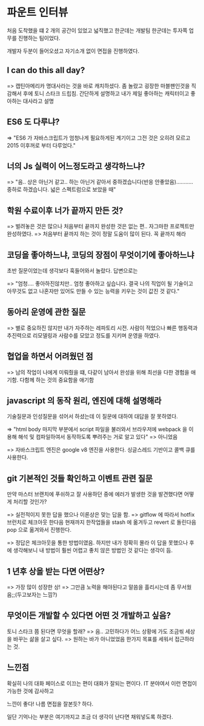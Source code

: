# 파운트 인터뷰

처음 도착했을 떄 2 개의 공간이 있었고 넓직했고 한군데는 개발팀 한군데는 투자쪽 업무를 진행하는 팀이었다.

개발자 두분이 들어오셨고 자기소개 없이 면접을 진행하였다.

## I can do this all day?

=> 캡틴아메리카 명대사라는 것을 바로 캐치하셨다. 좀 놀랐고 굉장한 마블팬인것을 직감해서 후에 토니 스타크 드립침. 간단하게 설명하고 내가 제일 좋아하는 캐릭터이고 좋아하는 대사라고 설명

## ES6 도 다루냐?

=> "ES6 가 자바스크립트가 엄청나게 필요하게된 계기이고 그전 것은 오히려 모르고 2015 이후꺼로 부터 다루었다."

## 너의 Js 실력이 어느정도라고 생각하느냐?

=> "음.. 상은 아닌거 같고.. 하는 아닌거 같아서 중하겠습니다(반응 안좋았음)........... 중하로 하겠습니다. 넓은 스펙트럼으로 보았을 때"

## 학원 수료이후 너가 끝까지 만든 것?

=> 벌려놓은 것은 많으나 처음부터 끝까지 완성한 것은 없는 편.. 자그마한 프로젝트만 완성하였다. => 처음부터 끝까지 하는 것이 정말 도움이 많이 된다. 꼭 끝까지 해라

## 코딩을 좋아하느냐, 코딩의 장점이 무엇이기에 좋아하느냐

초반 질문이었는데 생각보다 훅들어와서 놀랐다. 답변으로는

=> "엄청.... 좋아하진않치만.. 엄청 좋아하고 싶습니다. 결국 나의 직업이 될 기술이고 아무것도 없고 나혼자만 있어도 만들 수 있는 능력을 키우는 것이 값진 것 같다."

## 동아리 운영에 관한 질문

=> 별로 중요하진 않지만 내가 자주하는 레파토리 시전. 사람이 적었으나 빠른 행동력과 추진력으로 리모델링과 사람수를 모았고 정도를 지키며 운영을 하였다.

## 협업을 하면서 어려웠던 점

=> 남의 작업이 나에게 미뤄줬을 떄, 다같이 남아서 완성을 위해 최선을 다한 경험을 애기함. 다함께 하는 것의 중요함을 애기함

## javascript 의 동작 원리, 엔진에 대해 설명해라

기술질문과 인성질문을 섞어서 하셨는데 이 질문에 대하여 대답을 잘 못하였다.

=> "html body 마지막 부분에서 script 파일을 불러와서 브라우저에 webpack 을 이용해 해석 및 컴파일하여서 동작하도록 뿌려주는 거로 알고 있다" => 아니었음

=> 자바스크립트 엔진은 google v8 엔진을 사용한다. 싱글스레드 기반이고 콜백 큐를 사용한다.

## git 기본적인 것들 확인하고 이벤트 관련 질문

만약 마스터 브랜치에 푸쉬하고 잘 사용하던 중에 에러가 발생한 것을 발견했다면 어떻게 처리할 것인가?

=> 실전적이지 못한 답을 했으나 이론상은 맞는 답을 함. => gitflow 에 따라서 hotfix 브런치로 체크아웃 한다음 현재까지 한작업들을 stash 에 옮겨두고 revert 로 돌린다음 pop 으로 옮겨와서 진행한다.

=> 정답은 체크아웃을 통한 방법이였음. 하지만 내가 정확히 몰라 이 답을 못했으나 후에 생각해보니 내 방법이 훨씬 어렵고 좋치 않은 방법인 것 같다는 생각이 듬.

## 1 년후 상을 받는 다면 어떤상?

=> 가장 많이 성장한 상! => 그만큼 노력을 해야된다고 말씀을 흘리시는데 좀 무서웠음;;(두고보자는 느낌?)

## 무엇이든 개발할 수 있다면 어떤 것 개발하고 싶음?

토니 스타크 쯤 된다면 무엇을 할래? => 음.. 고민하다가 어느 상황에 가도 조금씪 세상을 바꾸는 삶을 살고 싶다. => 원하는 바가 아니었었음 한가지 목표를 세워서 접근하라는 것.

## 느낀점

확실히 나의 대화 페이스로 이끄는 편이 대화가 잘되는 편이다. IT 분야여서 이런 면접이 가능한 것에 감사하고

느낀이 좋다! 나름 면접을 잘본듯? 하다.

일단 기억나는 부분은 여기까지고 조금 더 생각이 난다면 채워넣도록 하겠다.
